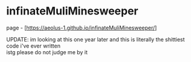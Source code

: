 # infinateMuliMinesweeper
 page - [https://aeolus-1.github.io/infinateMuliMinesweeper/]

UPDATE:
im looking at this one year later and this is literally the shittiest code i've ever written  
istg please do not judge me by it
